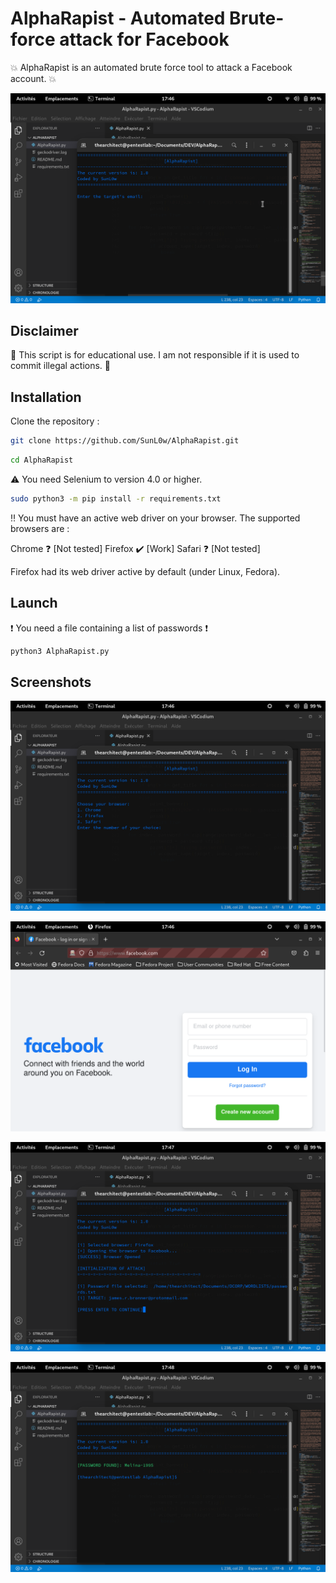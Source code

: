 # AlphaRapist - Automated Brute-force attack for Facebook

:boom: AlphaRapist is an automated brute force tool to attack a Facebook account. :boom:

![Screenshot--01](https://github.com/SunL0w/AlphaRapist/blob/main/Screenshot/Screenshot-01.png)

## Disclaimer

:loudspeaker: This script is for educational use. I am not responsible if it is used to commit illegal actions. :underage:

## Installation

Clone the repository :

```bash
git clone https://github.com/SunL0w/AlphaRapist.git
```

```bash
cd AlphaRapist
```
:warning: You need Selenium to version 4.0 or higher.
```bash
sudo python3 -m pip install -r requirements.txt
```

:bangbang: You must have an active web driver on your browser. The supported browsers are :

Chrome      :question: [Not tested]
Firefox     :heavy_check_mark: [Work]
Safari      :question: [Not tested]

Firefox had its web driver active by default (under Linux, Fedora).

## Launch

:exclamation: You need a file containing a list of passwords :exclamation:

```bash
python3 AlphaRapist.py
```

## Screenshots

![Screenshot--02](https://github.com/SunL0w/AlphaRapist/blob/main/Screenshot/Screenshot--02.png)

![Screenshot--03](https://github.com/SunL0w/AlphaRapist/blob/main/Screenshot/Screenshot--03.png)

![Screenshot--04](https://github.com/SunL0w/AlphaRapist/blob/main/Screenshot/Screenshot--04.png)

![Screenshot--05](https://github.com/SunL0w/AlphaRapist/blob/main/Screenshot/Screenshot--05.png)



